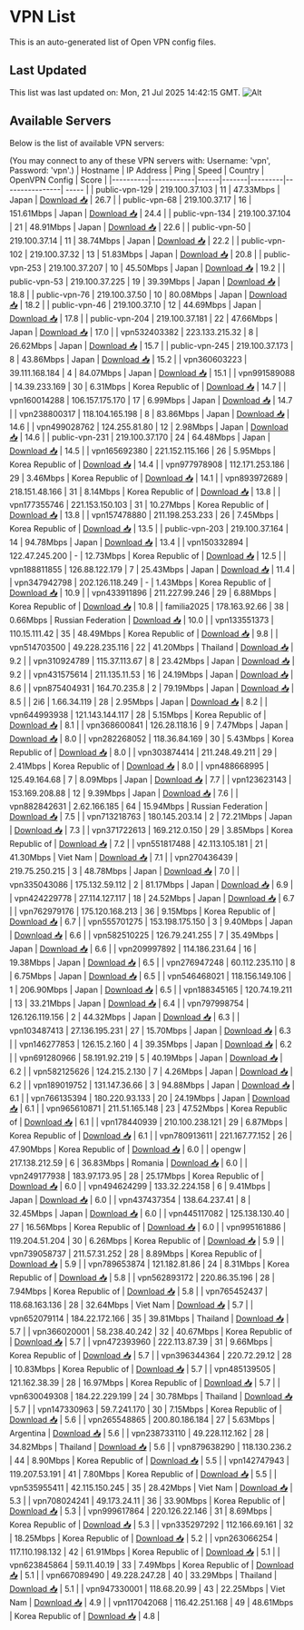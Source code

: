 # VPN List

This is an auto-generated list of Open VPN config files.

## Last Updated

This list was last updated on: Mon, 21 Jul 2025 14:42:15 GMT.
![Alt](https://repobeats.axiom.co/api/embed/186b98318ef1479477931607c1ad7d823f12451f.svg "Repobeats analytics image")

## Available Servers

Below is the list of available VPN servers:

(You may connect to any of these VPN servers with: Username: 'vpn', Password: 'vpn'.)
| Hostname | IP Address | Ping | Speed | Country | OpenVPN Config | Score |
|----------|------------|------|-------|---------|----------------| ----- |
| public-vpn-129 | 219.100.37.103 | 11 | 47.33Mbps | Japan | [Download 📥](./configs/server_0_JP.ovpn) | 26.7 |
| public-vpn-68 | 219.100.37.17 | 16 | 151.61Mbps | Japan | [Download 📥](./configs/server_1_JP.ovpn) | 24.4 |
| public-vpn-134 | 219.100.37.104 | 21 | 48.91Mbps | Japan | [Download 📥](./configs/server_2_JP.ovpn) | 22.6 |
| public-vpn-50 | 219.100.37.14 | 11 | 38.74Mbps | Japan | [Download 📥](./configs/server_3_JP.ovpn) | 22.2 |
| public-vpn-102 | 219.100.37.32 | 13 | 51.83Mbps | Japan | [Download 📥](./configs/server_4_JP.ovpn) | 20.8 |
| public-vpn-253 | 219.100.37.207 | 10 | 45.50Mbps | Japan | [Download 📥](./configs/server_5_JP.ovpn) | 19.2 |
| public-vpn-53 | 219.100.37.225 | 19 | 39.39Mbps | Japan | [Download 📥](./configs/server_6_JP.ovpn) | 18.8 |
| public-vpn-76 | 219.100.37.50 | 10 | 80.08Mbps | Japan | [Download 📥](./configs/server_7_JP.ovpn) | 18.2 |
| public-vpn-46 | 219.100.37.10 | 12 | 44.69Mbps | Japan | [Download 📥](./configs/server_8_JP.ovpn) | 17.8 |
| public-vpn-204 | 219.100.37.181 | 22 | 47.66Mbps | Japan | [Download 📥](./configs/server_9_JP.ovpn) | 17.0 |
| vpn532403382 | 223.133.215.32 | 8 | 26.62Mbps | Japan | [Download 📥](./configs/server_10_JP.ovpn) | 15.7 |
| public-vpn-245 | 219.100.37.173 | 8 | 43.86Mbps | Japan | [Download 📥](./configs/server_11_JP.ovpn) | 15.2 |
| vpn360603223 | 39.111.168.184 | 4 | 84.07Mbps | Japan | [Download 📥](./configs/server_12_JP.ovpn) | 15.1 |
| vpn991589088 | 14.39.233.169 | 30 | 6.31Mbps | Korea Republic of | [Download 📥](./configs/server_13_KR.ovpn) | 14.7 |
| vpn160014288 | 106.157.175.170 | 17 | 6.99Mbps | Japan | [Download 📥](./configs/server_14_JP.ovpn) | 14.7 |
| vpn238800317 | 118.104.165.198 | 8 | 83.86Mbps | Japan | [Download 📥](./configs/server_15_JP.ovpn) | 14.6 |
| vpn499028762 | 124.255.81.80 | 12 | 2.98Mbps | Japan | [Download 📥](./configs/server_16_JP.ovpn) | 14.6 |
| public-vpn-231 | 219.100.37.170 | 24 | 64.48Mbps | Japan | [Download 📥](./configs/server_17_JP.ovpn) | 14.5 |
| vpn165692380 | 221.152.115.166 | 26 | 5.95Mbps | Korea Republic of | [Download 📥](./configs/server_18_KR.ovpn) | 14.4 |
| vpn977978908 | 112.171.253.186 | 29 | 3.46Mbps | Korea Republic of | [Download 📥](./configs/server_19_KR.ovpn) | 14.1 |
| vpn893972689 | 218.151.48.166 | 31 | 8.14Mbps | Korea Republic of | [Download 📥](./configs/server_20_KR.ovpn) | 13.8 |
| vpn177355746 | 221.153.150.103 | 31 | 10.27Mbps | Korea Republic of | [Download 📥](./configs/server_21_KR.ovpn) | 13.8 |
| vpn157478880 | 211.198.253.233 | 26 | 7.45Mbps | Korea Republic of | [Download 📥](./configs/server_22_KR.ovpn) | 13.5 |
| public-vpn-203 | 219.100.37.164 | 14 | 94.78Mbps | Japan | [Download 📥](./configs/server_23_JP.ovpn) | 13.4 |
| vpn150332894 | 122.47.245.200 | - | 12.73Mbps | Korea Republic of | [Download 📥](./configs/server_24_KR.ovpn) | 12.5 |
| vpn188811855 | 126.88.122.179 | 7 | 25.43Mbps | Japan | [Download 📥](./configs/server_25_JP.ovpn) | 11.4 |
| vpn347942798 | 202.126.118.249 | - | 1.43Mbps | Korea Republic of | [Download 📥](./configs/server_26_KR.ovpn) | 10.9 |
| vpn433911896 | 211.227.99.246 | 29 | 6.88Mbps | Korea Republic of | [Download 📥](./configs/server_27_KR.ovpn) | 10.8 |
| familia2025 | 178.163.92.66 | 38 | 0.66Mbps | Russian Federation | [Download 📥](./configs/server_28_RU.ovpn) | 10.0 |
| vpn133551373 | 110.15.111.42 | 35 | 48.49Mbps | Korea Republic of | [Download 📥](./configs/server_29_KR.ovpn) | 9.8 |
| vpn514703500 | 49.228.235.116 | 22 | 41.20Mbps | Thailand | [Download 📥](./configs/server_30_TH.ovpn) | 9.2 |
| vpn310924789 | 115.37.113.67 | 8 | 23.42Mbps | Japan | [Download 📥](./configs/server_31_JP.ovpn) | 9.2 |
| vpn431575614 | 211.135.11.53 | 16 | 24.19Mbps | Japan | [Download 📥](./configs/server_32_JP.ovpn) | 8.6 |
| vpn875404931 | 164.70.235.8 | 2 | 79.19Mbps | Japan | [Download 📥](./configs/server_33_JP.ovpn) | 8.5 |
| 2i6 | 1.66.34.119 | 28 | 2.95Mbps | Japan | [Download 📥](./configs/server_34_JP.ovpn) | 8.2 |
| vpn644993938 | 121.143.144.117 | 28 | 5.15Mbps | Korea Republic of | [Download 📥](./configs/server_35_KR.ovpn) | 8.1 |
| vpn368600841 | 126.28.118.16 | 9 | 7.47Mbps | Japan | [Download 📥](./configs/server_36_JP.ovpn) | 8.0 |
| vpn282268052 | 118.36.84.169 | 30 | 5.43Mbps | Korea Republic of | [Download 📥](./configs/server_37_KR.ovpn) | 8.0 |
| vpn303874414 | 211.248.49.211 | 29 | 2.41Mbps | Korea Republic of | [Download 📥](./configs/server_38_KR.ovpn) | 8.0 |
| vpn488668995 | 125.49.164.68 | 7 | 8.09Mbps | Japan | [Download 📥](./configs/server_39_JP.ovpn) | 7.7 |
| vpn123623143 | 153.169.208.88 | 12 | 9.39Mbps | Japan | [Download 📥](./configs/server_40_JP.ovpn) | 7.6 |
| vpn882842631 | 2.62.166.185 | 64 | 15.94Mbps | Russian Federation | [Download 📥](./configs/server_41_RU.ovpn) | 7.5 |
| vpn713218763 | 180.145.203.14 | 2 | 72.21Mbps | Japan | [Download 📥](./configs/server_42_JP.ovpn) | 7.3 |
| vpn371722613 | 169.212.0.150 | 29 | 3.85Mbps | Korea Republic of | [Download 📥](./configs/server_43_KR.ovpn) | 7.2 |
| vpn551817488 | 42.113.105.181 | 21 | 41.30Mbps | Viet Nam | [Download 📥](./configs/server_44_VN.ovpn) | 7.1 |
| vpn270436439 | 219.75.250.215 | 3 | 48.78Mbps | Japan | [Download 📥](./configs/server_45_JP.ovpn) | 7.0 |
| vpn335043086 | 175.132.59.112 | 2 | 81.17Mbps | Japan | [Download 📥](./configs/server_46_JP.ovpn) | 6.9 |
| vpn424229778 | 27.114.127.117 | 18 | 24.52Mbps | Japan | [Download 📥](./configs/server_47_JP.ovpn) | 6.7 |
| vpn762979176 | 175.120.168.213 | 36 | 9.15Mbps | Korea Republic of | [Download 📥](./configs/server_48_KR.ovpn) | 6.7 |
| vpn555701275 | 153.198.175.150 | 3 | 9.40Mbps | Japan | [Download 📥](./configs/server_49_JP.ovpn) | 6.6 |
| vpn582510225 | 126.79.241.255 | 7 | 35.49Mbps | Japan | [Download 📥](./configs/server_50_JP.ovpn) | 6.6 |
| vpn209997892 | 114.186.231.64 | 16 | 19.38Mbps | Japan | [Download 📥](./configs/server_51_JP.ovpn) | 6.5 |
| vpn276947248 | 60.112.235.110 | 8 | 6.75Mbps | Japan | [Download 📥](./configs/server_52_JP.ovpn) | 6.5 |
| vpn546468021 | 118.156.149.106 | 1 | 206.90Mbps | Japan | [Download 📥](./configs/server_53_JP.ovpn) | 6.5 |
| vpn188345165 | 120.74.19.211 | 13 | 33.21Mbps | Japan | [Download 📥](./configs/server_54_JP.ovpn) | 6.4 |
| vpn797998754 | 126.126.119.156 | 2 | 44.32Mbps | Japan | [Download 📥](./configs/server_55_JP.ovpn) | 6.3 |
| vpn103487413 | 27.136.195.231 | 27 | 15.70Mbps | Japan | [Download 📥](./configs/server_56_JP.ovpn) | 6.3 |
| vpn146277853 | 126.15.2.160 | 4 | 39.35Mbps | Japan | [Download 📥](./configs/server_57_JP.ovpn) | 6.2 |
| vpn691280966 | 58.191.92.219 | 5 | 40.19Mbps | Japan | [Download 📥](./configs/server_58_JP.ovpn) | 6.2 |
| vpn582125626 | 124.215.2.130 | 7 | 4.26Mbps | Japan | [Download 📥](./configs/server_59_JP.ovpn) | 6.2 |
| vpn189019752 | 131.147.36.66 | 3 | 94.88Mbps | Japan | [Download 📥](./configs/server_60_JP.ovpn) | 6.1 |
| vpn766135394 | 180.220.93.133 | 20 | 24.19Mbps | Japan | [Download 📥](./configs/server_61_JP.ovpn) | 6.1 |
| vpn965610871 | 211.51.165.148 | 23 | 47.52Mbps | Korea Republic of | [Download 📥](./configs/server_62_KR.ovpn) | 6.1 |
| vpn178440939 | 210.100.238.121 | 29 | 6.87Mbps | Korea Republic of | [Download 📥](./configs/server_63_KR.ovpn) | 6.1 |
| vpn780913611 | 221.167.77.152 | 26 | 47.90Mbps | Korea Republic of | [Download 📥](./configs/server_64_KR.ovpn) | 6.0 |
| opengw | 217.138.212.59 | 6 | 36.83Mbps | Romania | [Download 📥](./configs/server_65_RO.ovpn) | 6.0 |
| vpn249177938 | 183.97.173.95 | 28 | 25.17Mbps | Korea Republic of | [Download 📥](./configs/server_66_KR.ovpn) | 6.0 |
| vpn494624299 | 133.32.224.158 | 6 | 9.41Mbps | Japan | [Download 📥](./configs/server_67_JP.ovpn) | 6.0 |
| vpn437437354 | 138.64.237.41 | 8 | 32.45Mbps | Japan | [Download 📥](./configs/server_68_JP.ovpn) | 6.0 |
| vpn445117082 | 125.138.130.40 | 27 | 16.56Mbps | Korea Republic of | [Download 📥](./configs/server_69_KR.ovpn) | 6.0 |
| vpn995161886 | 119.204.51.204 | 30 | 6.26Mbps | Korea Republic of | [Download 📥](./configs/server_70_KR.ovpn) | 5.9 |
| vpn739058737 | 211.57.31.252 | 28 | 8.89Mbps | Korea Republic of | [Download 📥](./configs/server_71_KR.ovpn) | 5.9 |
| vpn789653874 | 121.182.81.86 | 24 | 8.31Mbps | Korea Republic of | [Download 📥](./configs/server_72_KR.ovpn) | 5.8 |
| vpn562893172 | 220.86.35.196 | 28 | 7.94Mbps | Korea Republic of | [Download 📥](./configs/server_73_KR.ovpn) | 5.8 |
| vpn765452437 | 118.68.163.136 | 28 | 32.64Mbps | Viet Nam | [Download 📥](./configs/server_74_VN.ovpn) | 5.7 |
| vpn652079114 | 184.22.172.166 | 35 | 39.81Mbps | Thailand | [Download 📥](./configs/server_75_TH.ovpn) | 5.7 |
| vpn366020001 | 58.238.40.242 | 32 | 40.67Mbps | Korea Republic of | [Download 📥](./configs/server_76_KR.ovpn) | 5.7 |
| vpn472393960 | 222.113.87.39 | 31 | 9.66Mbps | Korea Republic of | [Download 📥](./configs/server_77_KR.ovpn) | 5.7 |
| vpn396344364 | 220.72.29.12 | 28 | 10.83Mbps | Korea Republic of | [Download 📥](./configs/server_78_KR.ovpn) | 5.7 |
| vpn485139505 | 121.162.38.39 | 28 | 16.97Mbps | Korea Republic of | [Download 📥](./configs/server_79_KR.ovpn) | 5.7 |
| vpn630049308 | 184.22.229.199 | 24 | 30.78Mbps | Thailand | [Download 📥](./configs/server_80_TH.ovpn) | 5.7 |
| vpn147330963 | 59.7.241.170 | 30 | 7.15Mbps | Korea Republic of | [Download 📥](./configs/server_81_KR.ovpn) | 5.6 |
| vpn265548865 | 200.80.186.184 | 27 | 5.63Mbps | Argentina | [Download 📥](./configs/server_82_AR.ovpn) | 5.6 |
| vpn238733110 | 49.228.112.162 | 28 | 34.82Mbps | Thailand | [Download 📥](./configs/server_83_TH.ovpn) | 5.6 |
| vpn879638290 | 118.130.236.2 | 44 | 8.90Mbps | Korea Republic of | [Download 📥](./configs/server_84_KR.ovpn) | 5.5 |
| vpn142747943 | 119.207.53.191 | 41 | 7.80Mbps | Korea Republic of | [Download 📥](./configs/server_85_KR.ovpn) | 5.5 |
| vpn535955411 | 42.115.150.245 | 35 | 28.42Mbps | Viet Nam | [Download 📥](./configs/server_86_VN.ovpn) | 5.3 |
| vpn708024241 | 49.173.24.11 | 36 | 33.90Mbps | Korea Republic of | [Download 📥](./configs/server_87_KR.ovpn) | 5.3 |
| vpn999617864 | 220.126.22.146 | 31 | 8.69Mbps | Korea Republic of | [Download 📥](./configs/server_88_KR.ovpn) | 5.3 |
| vpn335297292 | 112.166.69.161 | 32 | 18.25Mbps | Korea Republic of | [Download 📥](./configs/server_89_KR.ovpn) | 5.2 |
| vpn263066254 | 117.110.198.132 | 42 | 61.91Mbps | Korea Republic of | [Download 📥](./configs/server_90_KR.ovpn) | 5.1 |
| vpn623845864 | 59.11.40.19 | 33 | 7.49Mbps | Korea Republic of | [Download 📥](./configs/server_91_KR.ovpn) | 5.1 |
| vpn667089490 | 49.228.247.28 | 40 | 33.29Mbps | Thailand | [Download 📥](./configs/server_92_TH.ovpn) | 5.1 |
| vpn947330001 | 118.68.20.99 | 43 | 22.25Mbps | Viet Nam | [Download 📥](./configs/server_93_VN.ovpn) | 4.9 |
| vpn117042068 | 116.42.251.168 | 49 | 48.61Mbps | Korea Republic of | [Download 📥](./configs/server_94_KR.ovpn) | 4.8 |
